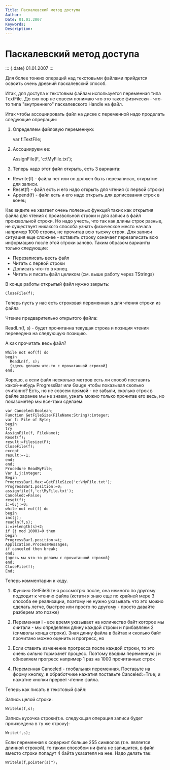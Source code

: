 ```yaml
---
Title: Паскалевский метод доступа
Author: 
Date: 01.01.2007
Keywords: 
Description: 
---
```


Паскалевский метод доступа
==========================

::: {.date}
01.01.2007
:::

Для более тонких операций над текстовыми файлами прийдется освоить очень
древний паскалевский способ.

Итак, для доступа к текстовым файлам используется переменная типа
TextFile. До сих пор не совсем понимаю что это такое физически - что-то
типа "внутреннего" паскалевского Handle на файл.

Итак чтобы ассоциировать файл на диске с переменной надо проделать
следующие опрерации:

1) Определяем файловую переменную:

    var f:TextFile;        

2) Ассоциируем ее:

    AssignFile(F, 'c:\\MyFile.txt&apos;);        

3) Теперь надо этот файл открыть, есть 3 варианта:

- Rewrite(f) - файла нет или он должен быть перезаписан, открытие для записи.
- Reset(f) - файл есть и его надо открыть для чтения (с первой строки)
- Append(f) - файл есть и его надо открыть для дописования строк в конец

Как видите не хватает очень полезных функций таких как открытия файла
для чтения с произвольной строки и для записи в файл произвольной
строки. Но надо учесть, что так как длины строк разные, не существует
никакого способа узнать физическое место начала например 1000 строки, не
прочитав всю тысячу строк. Для записи ситуация еще сложнее - вставить
строку означает перезаписать всю информацию после этой строки заново.
Таким образом варианты только следующие:

- Перезаписать весть файл
- Читать с первой строки
- Дописать что-то в конец
- Читать и писать файл целиком (см. выше работу через TStrings)

В конце работы открытый файл нужно закрыть:

    CloseFile(f);        

Теперь пусть у нас есть строковая переменная s для чтения строки из
файла

Чтение предварительно открытого файла:

ReadLn(f, s) - будет прочитанна текущая строка и позиция чтения
переведена на следующую позицию.        

А как прочитать весь файл?

    While not eof(f) do  
    begin 
      ReadLn(f, s); 
      {здесь делаем что-то с прочитанной строкой} 
    end; 
       

Хорошо, а если файл несколько метров есть ли способ поставить
какой-нибудь ProgressBar или Gauge чтобы показывал сколько считанно?
Есть, но не совсем прямой - не забыли, сколько строк в файле заранее мы
не знаем, узнать можно только прочитав его весь, но показометер мы
все-таки сделаем:

    var Canceled:Boolean;
    Function GetFileSize(FIleName:String):integer;
    var f: File of Byte;
    begin
    try
    AssignFile(f, FileName);
    Reset(f);
    result:=filesize(F);
    CloseFile(f);
    except
    result:=-1;
    end;
    end;
    Procedure ReadMyFile;
    Var i,j:integer;
    Begin
    ProgressBar1.Max:=GetFileSize('c:\MyFile.txt');
    ProgressBar1.position:=0;
    assignfile(f,'c:\MyFile.txt');
    Canceled:=False;
    reset(f);
    i:=0;j:=0;
    while not eof(f) do
    begin
    inc(j);
    readln(f,s);
    i:=i+length(s)+2;
    if (j mod 1000)=0 then
    begin
    ProgressBar1.position:=i;
    Application.ProcessMessages;
    if canceled then break;
    end;
    {здесь мы что-то делаем с прочитанной строкой}
    end;
    CloseFile(f);
    End;

Теперь комментарии к коду.

1. Функию GetFileSize я рсссмотрю после, она немного по другому подходит
к чтению файла (кстати я знаю еще по крайней мере 3 способа ее
реализации, поэтому не нужно указывать что это можно сделать легче,
быстрее или просто по другому - просто давайте разберем это позже)

2. Переменная i - все время указывает на количество байт которое мы
считали - мы определяем длину каждой строки и прибавляем 2 (символы
конца строки). Зная длину файла в байтах и сколько байт прочитано можно
оценить и прогресс, но

3. Если ставить изменение прогресса после каждой строки, то это очень
сильно тормознет процесс. Поэтому вводим переменную j и обновляем
прогресс например 1 раз на 1000 прочитанных строк

4. Переменная Canceled - глобальная переменная. Поставьте на форму
кнопку, в обработчике нажатия поставьте Canceled:=True; и нажатие кнопки
прервет чтение файла.

Теперь как писать в текстовый файл:

Запись целой строки:

    Writeln(f,s);        

Запись кусочка строки(т.е. следующая операция записи будет произведена в
ту же строку):

    Write(f,s);        

Если переменная s содержит больше 255 символов (т.е. является длинной
строкой), то таким способом ни фига не запишится, в файл вместо строки
попадут 4 байта указателя на нее. Надо делать так:

    Writeln(f,pointer(s)^);        


